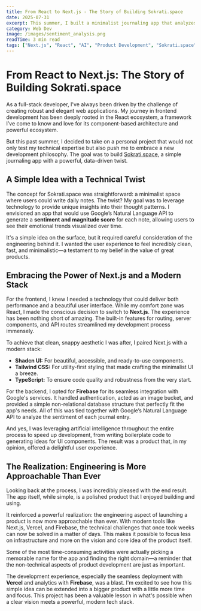 ```yaml
---
title: From React to Next.js - The Story of Building Sokrati.space
date: 2025-07-31
excerpt: This summer, I built a minimalist journaling app that analyzes emotional trends. This is the story of how I leveraged Next.js, AI, and a modern stack to bring a simple idea to life.
category: Web Dev
image: /images/sentiment_analysis.png
readTime: 3 min read
tags: ["Next.js", "React", "AI", "Product Development", "Sokrati.space"]
---
```


# From React to Next.js: The Story of Building Sokrati.space

As a full-stack developer, I've always been driven by the challenge of creating robust and elegant web applications. My journey in frontend development has been deeply rooted in the React ecosystem, a framework I’ve come to know and love for its component-based architecture and powerful ecosystem.

But this past summer, I decided to take on a personal project that would not only test my technical expertise but also push me to embrace a new development philosophy. The goal was to build [Sokrati.space](https://sokrati.space), a simple journaling app with a powerful, data-driven twist.

## A Simple Idea with a Technical Twist

The concept for Sokrati.space was straightforward: a minimalist space where users could write daily notes. The twist? My goal was to leverage technology to provide unique insights into their thought patterns. I envisioned an app that would use Google’s Natural Language API to generate a **sentiment and magnitude score** for each note, allowing users to see their emotional trends visualized over time.

It's a simple idea on the surface, but it required careful consideration of the engineering behind it. I wanted the user experience to feel incredibly clean, fast, and minimalistic—a testament to my belief in the value of great products.

## Embracing the Power of Next.js and a Modern Stack

For the frontend, I knew I needed a technology that could deliver both performance and a beautiful user interface. While my comfort zone was React, I made the conscious decision to switch to **Next.js**. The experience has been nothing short of amazing. The built-in features for routing, server components, and API routes streamlined my development process immensely.

To achieve that clean, snappy aesthetic I was after, I paired Next.js with a modern stack:

- **Shadcn UI:** For beautiful, accessible, and ready-to-use components.
- **Tailwind CSS:** For utility-first styling that made crafting the minimalist UI a breeze.
- **TypeScript:** To ensure code quality and robustness from the very start.

For the backend, I opted for **Firebase** for its seamless integration with Google's services. It handled authentication, acted as an image bucket, and provided a simple non-relational database structure that perfectly fit the app's needs. All of this was tied together with Google’s Natural Language API to analyze the sentiment of each journal entry.

And yes, I was leveraging artificial intelligence throughout the entire process to speed up development, from writing boilerplate code to generating ideas for UI components. The result was a product that, in my opinion, offered a delightful user experience.

## The Realization: Engineering is More Approachable Than Ever

Looking back at the process, I was incredibly pleased with the end result. The app itself, while simple, is a polished product that I enjoyed building and using.

It reinforced a powerful realization: the engineering aspect of launching a product is now more approachable than ever. With modern tools like Next.js, Vercel, and Firebase, the technical challenges that once took weeks can now be solved in a matter of days. This makes it possible to focus less on infrastructure and more on the vision and core idea of the product itself.

Some of the most time-consuming activities were actually picking a memorable name for the app and finding the right domain—a reminder that the non-technical aspects of product development are just as important.

The development experience, especially the seamless deployment with **Vercel** and analytics with **Firebase**, was a blast. I'm excited to see how this simple idea can be extended into a bigger product with a little more time and focus. This project has been a valuable lesson in what's possible when a clear vision meets a powerful, modern tech stack.

